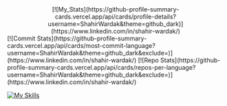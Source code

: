 <div align="center">
  [![My_Stats](https://github-profile-summary-cards.vercel.app/api/cards/profile-details?username=ShahirWardak&theme=github_dark)](https://www.linkedin.com/in/shahir-wardak/)
</div>
[![Commit Stats](https://github-profile-summary-cards.vercel.app/api/cards/most-commit-language?username=ShahirWardak&theme=github_dark&exclude=)](https://www.linkedin.com/in/shahir-wardak/) [![Repo Stats](https://github-profile-summary-cards.vercel.app/api/cards/repos-per-language?username=ShahirWardak&theme=github_dark&exclude=)](https://www.linkedin.com/in/shahir-wardak/)


[![My Skills](https://skillicons.dev/icons?i=angular,typescript,javascript,html,css,sass,jest,react,nextjs,django,java,azure,cs,git,github)](https://www.linkedin.com/in/shahir-wardak/)
<!--
**ShahirWardak/ShahirWardak** is a ✨ _special_ ✨ repository because its `README.md` (this file) appears on your GitHub profile.

Here are some ideas to get you started:

- 🔭 I’m currently working on ...
- 🌱 I’m currently learning ...
- 👯 I’m looking to collaborate on ...
- 🤔 I’m looking for help with ...
- 💬 Ask me about ...
- 📫 How to reach me: ...
- 😄 Pronouns: ...
- ⚡ Fun fact: ...
-->

